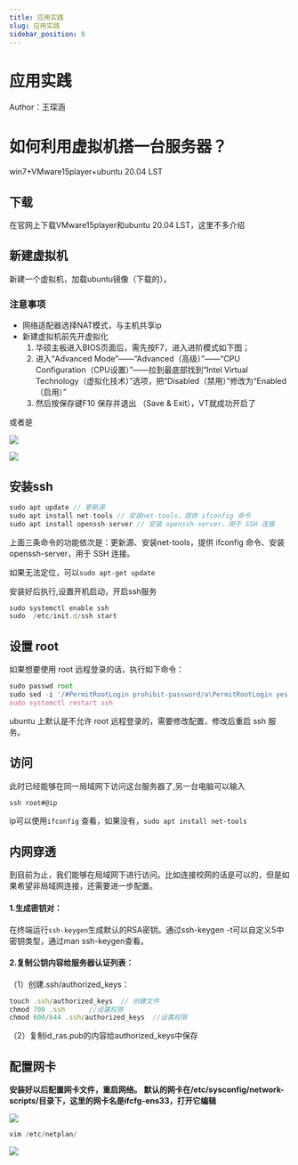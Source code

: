 ```yaml
---
title: 应用实践
slug: 应用实践
sidebar_position: 0
---
```



# 应用实践

Author：王琛涵

# 如何利用虚拟机搭一台服务器？

win7+VMware15player+ubuntu 20.04 LST

## 下载

在官网上下载VMware15player和ubuntu 20.04 LST，这里不多介绍

## 新建虚拟机

新建一个虚拟机，加载ubuntu镜像（下载的）。

### 注意事项

- 网络适配器选择NAT模式，与主机共享ip
- 新建虚拟机前先开虚拟化
    1. 华硕主板进入BIOS页面后，需先按F7，进入进阶模式如下图；
    2. 进入“Advanced Mode”——“Advanced（高级）”——“CPU Configuration（CPU设置）”——拉到最底部找到“Intel Virtual Technology（虚拟化技术）”选项，把“Disabled（禁用）”修改为“Enabled（启用）”
    3. 然后按保存键F10 保存并退出 （Save & Exit），VT就成功开启了

或者是

![](/assets/WhoFbOfZOofXhGxgo7QcRHmmnOe.jpeg)

![](/assets/N7ZbbQ8OFosa6Rxf7APcjSpsnqg.jpeg)

## 安装ssh

```js
sudo apt update // 更新源
sudo apt install net-tools // 安装net-tools，提供 ifconfig 命令
sudo apt install openssh-server // 安装 openssh-server，用于 SSH 连接
```

上面三条命令的功能依次是：更新源、安装net-tools，提供 ifconfig 命令、安装 openssh-server，用于 SSH 连接。

如果无法定位，可以`sudo apt-get update`

安装好后执行,设置开机启动，开启ssh服务

```js
sudo systemctl enable ssh
sudo  /etc/init.d/ssh start
```

## 设置 root 

如果想要使用 root 远程登录的话，执行如下命令：

```js
sudo passwd root
sudo sed -i '/#PermitRootLogin prohibit-password/a\PermitRootLogin yes' /etc/ssh/sshd_config
sudo systemctl restart ssh
```

ubuntu 上默认是不允许 root 远程登录的，需要修改配置，修改后重启 ssh 服务。

## 访问

此时已经能够在同一局域网下访问这台服务器了,另一台电脑可以输入

```js
ssh root#@ip
```

ip可以使用`ifconfig` 查看，如果没有，`sudo apt install net-tools`

## 内网穿透

到目前为止，我们能够在局域网下进行访问。比如连接校网的话是可以的，但是如果希望非局域网连接，还需要进一步配置。

#### 1.生成密钥对：

在终端运行`ssh-keygen`生成默认的RSA密钥。通过ssh-keygen -t可以自定义5中密钥类型，通过man ssh-keygen查看。

#### 2.复制公钥内容给服务器认证列表：

（1）创建.ssh/authorized_keys：

```js
touch .ssh/authorized_keys  // 创建文件
chmod 700 .ssh      //设置权限
chmod 600/644 .ssh/authorized_keys  //设置权限
```

（2）复制id_ras.pub的内容给authorized_keys中保存

## 配置网卡

<b>安装好以后配置网卡文件，重启网络。</b>
<b>默认的网卡在/etc/sysconfig/network-scripts/目录下，这里的网卡名是ifcfg-ens33，打开它编辑</b>

![](/assets/Zm7eb4Uv3oA8DUxBsNzcYoCen4g.png)

```powershell
vim /etc/netplan/
```

![](/assets/URv0bbuTSod3KIxiZeVcwkjunXf.png)

